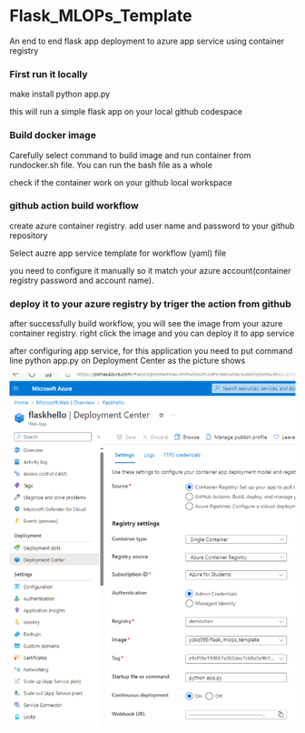 # Flask_MLOPs_Template

An end to end flask app deployment to azure app service using container registry

### First run it locally

make install
python app.py

this will run a simple flask app on your local github codespace

### Build docker image

Carefully select command to build image and run container from rundocker.sh file. You can run the bash file as a whole

check if the container work on your github local workspace

### github action build workflow

create azure container registry. add user name and password to your github repository

Select auzre app service template for workflow (yaml) file

you need to configure it manually so it match your azure account(container registry password and account name). 

### deploy it to your azure registry by triger the action from github

after successfully build workflow, you will see the image from your azure container registry. right click the image and you can deploy it to app service

after configuring app service, for this application you need to put command line python app.py on Deployment Center as the picture shows

![Alt text](Images/image.png)